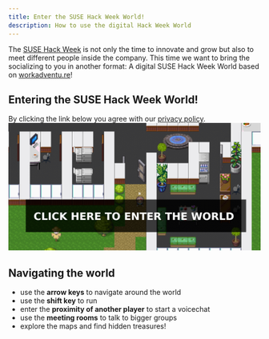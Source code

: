 ```yaml
---
title: Enter the SUSE Hack Week World!
description: How to use the digital Hack Week World
---
```

The [SUSE Hack Week](https://hackweek.suse.com/) is not only the time to innovate and grow but also to meet different people inside the company.
This time we want to bring the socializing to you in another format: A digital SUSE Hack Week World based on [workadventu.re](https://workadventu.re/)!

## Entering the SUSE Hack Week World!

By clicking the link below you agree with our [privacy policy](/legal).
[![Enter the SUSE Hack Week World!](/images/world2.png)](https://play.workadventu.re/_/global/wa.suse.net/office/map.json)

## Navigating the world
- use the **arrow keys** to navigate around the world
- use the **shift key** to run
- enter the **proximity of another player** to start a voicechat
- use the **meeting rooms** to talk to bigger groups
- explore the maps and find hidden treasures!

